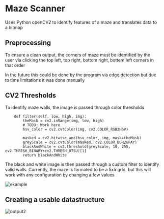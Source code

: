 # Maze Scanner
Uses Python openCV2 to identify features of a maze and translates data to a bitmap

## Preprocessing
To ensure a clean output, the corners of maze must be identified by the user via clicking the top left, top right, bottom right, bottem left corners in that order

In the future this could be done by the program via edge detection but due to time limitations it was done manually

## CV2 Thresholds 

To identify maze walls, the image is passed through color thresholds 
```
    def filter(self, low, high, img):
        theMask = cv2.inRange(img, low, high)
        # TODO: Work here
        hsv_color = cv2.cvtColor(img, cv2.COLOR_RGB2HSV)

        masked = cv2.bitwise_and(hsv_color, img, mask=theMask)
        greyScale = cv2.cvtColor(masked, cv2.COLOR_BGR2GRAY)
        blackAndWhite = cv2.threshold(greyScale, 10, 255, cv2.THRESH_BINARY+cv2.THRESH_OTSU)[1]
        return blackAndWhite
```
The black and white image is then passed through a custom filter to identify valid walls. Currently, the maze is formated to be a 5x5 grid, but this will work with any configuration by changing a few values

![example](https://github.com/Furutania/Robotics-Maze-Scanner/assets/97645214/2a43fc3e-0a43-46e3-999a-e6adb3186609)

## Creating a usable datastructure


![output2](https://github.com/Furutania/Robotics-Maze-Scanner/assets/97645214/be619bed-3262-4f0b-82ad-c76c52614dcc)
